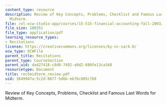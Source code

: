 ```yaml
---
content_type: resource
description: Review of Key Concepts, Problems, Checklist and Famous Last Words for
  Midterm.
file: /ol-ocw-studio-app/courses/15-515-financial-accounting-fall-2003/3649947a5c2d86775d6beb76c885c7b8_rec5midterm_review.pdf
file_size: 180351
file_type: application/pdf
learning_resource_types:
- Recitations
license: https://creativecommons.org/licenses/by-nc-sa/4.0/
ocw_type: OCWFile
parent_title: Recitations
parent_type: CourseSection
parent_uid: dad27418-c8d8-7492-a9d2-680fe13ca348
resourcetype: Document
title: rec5midterm_review.pdf
uid: 3649947a-5c2d-8677-5d6b-eb76c885c7b8
---
```

Review of Key Concepts, Problems, Checklist and Famous Last Words for Midterm.
